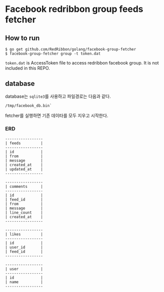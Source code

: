 # Facebook redribbon group feeds fetcher


## How to run

```
$ go get github.com/RedRibbon/golang/facebook-group-fetcher
$ facebook-group-fetcher group -t token.dat
```

`token.dat` is AccessToken file to access redribbon facebook group. 
It is not included in this REPO.

## database

database는 `sqlite3`를 사용하고 파일경로는 다음과 같다.

```
/tmp/facebook_db.bin`
```

fetcher를 실행하면 기존 데이타를 모두 지우고 시작한다.


### ERD

```
-----------------
| feeds         |
-----------------
| id            |
| from          |
| message       |
| created_at    |
| updated_at    |
-----------------
```

```
-----------------
| comments      |
-----------------
| id            |
| feed_id       |
| from          |
| message       |
| line_count    |
| created_at    |
-----------------
```

```
-----------------
| likes         |
-----------------
| id            |
| user_id       |
| feed_id       |
-----------------
```

```
-----------------
| user          |
-----------------
| id            |
| name          |
-----------------
```
